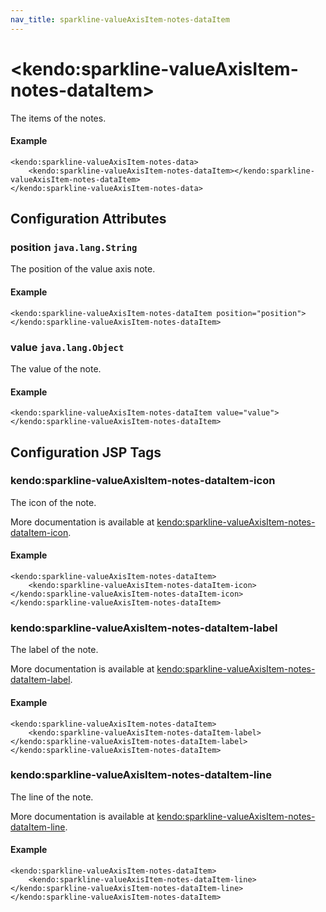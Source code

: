 ```yaml
---
nav_title: sparkline-valueAxisItem-notes-dataItem
---
```


# \<kendo:sparkline-valueAxisItem-notes-dataItem\>

The items of the notes.

#### Example
    <kendo:sparkline-valueAxisItem-notes-data>
        <kendo:sparkline-valueAxisItem-notes-dataItem></kendo:sparkline-valueAxisItem-notes-dataItem>
    </kendo:sparkline-valueAxisItem-notes-data>

## Configuration Attributes

### position `java.lang.String`

The position of the value axis note.

#### Example
    <kendo:sparkline-valueAxisItem-notes-dataItem position="position">
    </kendo:sparkline-valueAxisItem-notes-dataItem>

### value `java.lang.Object`

The value of the note.

#### Example
    <kendo:sparkline-valueAxisItem-notes-dataItem value="value">
    </kendo:sparkline-valueAxisItem-notes-dataItem>


##  Configuration JSP Tags

### kendo:sparkline-valueAxisItem-notes-dataItem-icon

The icon of the note.

More documentation is available at [kendo:sparkline-valueAxisItem-notes-dataItem-icon](/api/wrappers/jsp/sparkline/valueaxisitem-notes-dataitem-icon).

#### Example

    <kendo:sparkline-valueAxisItem-notes-dataItem>
        <kendo:sparkline-valueAxisItem-notes-dataItem-icon></kendo:sparkline-valueAxisItem-notes-dataItem-icon>
    </kendo:sparkline-valueAxisItem-notes-dataItem>

### kendo:sparkline-valueAxisItem-notes-dataItem-label

The label of the note.

More documentation is available at [kendo:sparkline-valueAxisItem-notes-dataItem-label](/api/wrappers/jsp/sparkline/valueaxisitem-notes-dataitem-label).

#### Example

    <kendo:sparkline-valueAxisItem-notes-dataItem>
        <kendo:sparkline-valueAxisItem-notes-dataItem-label></kendo:sparkline-valueAxisItem-notes-dataItem-label>
    </kendo:sparkline-valueAxisItem-notes-dataItem>

### kendo:sparkline-valueAxisItem-notes-dataItem-line

The line of the note.

More documentation is available at [kendo:sparkline-valueAxisItem-notes-dataItem-line](/api/wrappers/jsp/sparkline/valueaxisitem-notes-dataitem-line).

#### Example

    <kendo:sparkline-valueAxisItem-notes-dataItem>
        <kendo:sparkline-valueAxisItem-notes-dataItem-line></kendo:sparkline-valueAxisItem-notes-dataItem-line>
    </kendo:sparkline-valueAxisItem-notes-dataItem>

